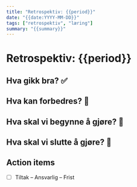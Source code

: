 ```yaml
---
title: "Retrospektiv: {{period}}"
date: "{{date:YYYY-MM-DD}}"
tags: ["retrospektiv", "læring"]
summary: "{{summary}}"
---
```


# Retrospektiv: {{period}}

## Hva gikk bra? ✅


## Hva kan forbedres? 🔧


## Hva skal vi begynne å gjøre? 🚀


## Hva skal vi slutte å gjøre? 🛑


## Action items
- [ ] Tiltak – Ansvarlig – Frist
